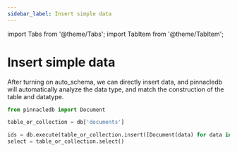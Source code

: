 ```yaml
---
sidebar_label: Insert simple data
---
```

import Tabs from '@theme/Tabs';
import TabItem from '@theme/TabItem';

<!-- TABS -->
# Insert simple data

After turning on auto_schema, we can directly insert data, and pinnacledb will automatically analyze the data type, and match the construction of the table and datatype.

```python
from pinnacledb import Document

table_or_collection = db['documents']

ids = db.execute(table_or_collection.insert([Document(data) for data in datas]))
select = table_or_collection.select()
```

